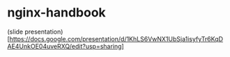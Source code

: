 # nginx-handbook

(slide presentation)[https://docs.google.com/presentation/d/1KhLS6VwNX1UbSja1isyfyTr6KqDAE4UnkOE04uveRXQ/edit?usp=sharing]
